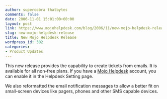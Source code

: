 ```yaml
---
author: supercobra thatbytes
comments: false
date: 2006-11-01 15:01:00+00:00
layout: post
link: https://www.mojohelpdesk.com/blog/2006/11/new-mojo-helpdesk-release/
slug: new-mojo-helpdesk-release
title: New Mojo Helpdesk Release
wordpress_id: 302
categories:
- Product Updates
---
```


This new release provides the capability to create tickets from emails.  It is available for all non-free plans. If you have a [Mojo Helpdesk](http://www.mojohelpdesk.com/) account, you can enable it in the Helpdesk Setting page.  
  
We also reformatted the email notification messages to allow a better fit on small-screen devices like pagers, phones and other SMS capable devices.
